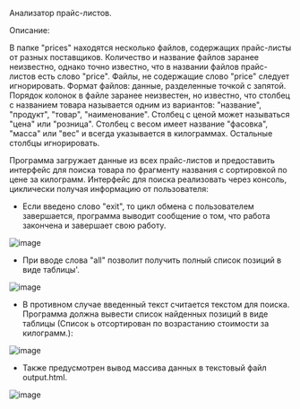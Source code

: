 Анализатор прайс-листов.

Описание:

В папке "prices" находятся несколько файлов, содержащих прайс-листы от разных поставщиков. Количество и название файлов заранее неизвестно, однако точно известно, что в названии файлов прайс-листов есть слово "price". Файлы, не содержащие слово "price" следует игнорировать. Формат файлов: данные, разделенные точкой с запятой.
Порядок колонок в файле заранее неизвестен, но известно, что столбец с названием товара называется одним из вариантов: "название", "продукт", "товар", "наименование". Столбец с ценой может называться "цена" или "розница". Столбец с весом имеет название "фасовка", "масса" или "вес" и всегда указывается в килограммах.
Остальные столбцы игнорировать.

Программа загружает данные из всех прайс-листов и предоставить интерфейс для поиска товара по фрагменту названия с сортировкой по цене за килограмм.
Интерфейс для поиска реализовать через консоль, циклически получая информацию от пользователя:
 - Если введено слово "exit", то цикл обмена с пользователем завершается, программа выводит сообщение о том, что работа закончена и завершает свою работу.

![image](https://github.com/user-attachments/assets/fe48c458-647d-4675-9c94-3b22824151d9)

 - При вводе слова "all" позволит получить полный список позиций в виде таблицы'.

![image](https://github.com/user-attachments/assets/3882eb74-5fda-49a0-88b6-e1dbc2fb78c0)
   
 - В противном случае введенный текст считается текстом для поиска. Программа должна вывести список найденных позиций в виде таблицы (Список ь отсортирован по возрастанию стоимости за килограмм.):

![image](https://github.com/user-attachments/assets/ca098112-aa45-45a1-a362-a1c8fe0049b5)

- Также предусмотрен вывод массива данных в текстовый файл output.html.

![image](https://github.com/user-attachments/assets/8ea9aa2e-53f3-493f-aa52-44ec0254bad0)
